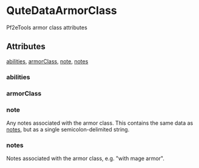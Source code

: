 # QuteDataArmorClass

Pf2eTools armor class attributes

## Attributes

[abilities](#abilities), [armorClass](#armorclass), [note](#note), [notes](#notes)


### abilities


### armorClass


### note

Any notes associated with the armor class. This contains the same data as [notes](QuteDataArmorClass.md#notes), but as a single semicolon-delimited string.

### notes

Notes associated with the armor class, e.g. "with mage armor".
